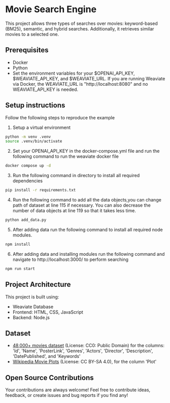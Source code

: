 # Movie Search Engine

This project allows three types of searches over movies: keyword-based (BM25), semantic, and hybrid searches. Additionally, it retrieves similar movies to a selected one.

## Prerequisites
* Docker
* Python
* Set the environment variables for your $OPENAI_API_KEY, $WEAVIATE_API_KEY, and $WEAVIATE_URL. If you are running Weaviate via Docker, the WEAVIATE_URL is "http://localhost:8080" and no WEAVIATE_API_KEY is needed.

## Setup instructions

Follow the following steps to reproduce the example 
1. Setup a virtual environment
```bash
python -m venv .venv             
source .venv/bin/activate
``` 

2. Set your OPENAI_API_KEY in the docker-compose.yml file and  run the following command to run the weaviate docker file 
```bash
docker compose up -d
``` 

3. Run the following command in directory to install all required dependencies 
```bash
pip install -r requirements.txt
``` 

4. Run the following command to add all the data objects,you can change path of dataset at line 115 if necessary. You can also decrease the number of data objects at line 119 so that it takes less time.
```bash
python add_data.py
``` 
5. After adding data run the following command to install all required node modules.
```bash
npm install
``` 
6. After adding data and installing modules run the following command and navigate to http://localhost:3000/ to perform searching
```bash
npm run start
```     

## Project Architecture
This project is built using:

- Weaviate Database
- Frontend: HTML, CSS, JavaScript
- Backend: Node.js

## Dataset

* [48,000+ movies dataset](https://www.kaggle.com/datasets/yashgupta24/48000-movies-dataset) (License: CC0: Public Domain) for the columns: 'Id', 'Name', 'PosterLink', 'Genres', 'Actors', 'Director', 'Description', 'DatePublished', and 'Keywords'
* [Wikipedia Movie Plots](https://www.kaggle.com/datasets/jrobischon/wikipedia-movie-plots) (License: CC BY-SA 4.0), for the column 'Plot'

## Open Source Contributions

Your contributions are always welcome! Feel free to contribute ideas, feedback, or create issues and bug reports if you find any!